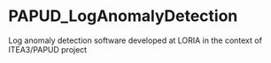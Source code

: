 # PAPUD_LogAnomalyDetection
Log anomaly detection software developed at LORIA in the context of ITEA3/PAPUD project
